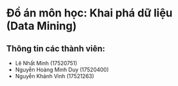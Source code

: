# Đồ án môn học: Khai phá dữ liệu (Data Mining)
## Thông tin các thành viên: 
- Lê Nhất Minh (17520751) 
- Nguyễn Hoàng Minh Duy (17520400)
- Nguyễn Khánh Vinh (17521263)
